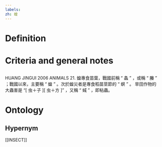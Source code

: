 ```yaml
---
labels: 
zh: 蝗
---
```


# Definition

# Criteria and general notes
## 
HUANG JINGUI 2006
ANIMALS 21.
蝗專食苗葉，戰國前稱 “ 螽 ” ，或稱 “ 螣 ” ；戰國以來，主要稱 “ 蝗 ” 。次於蝗災者是專食稻苗莖節的 “ 螟 ” 。
旱田作物的大蟲害是 “[ 虫＋子 ][ 虫＋方 ]” ，又稱 “ 蜮 ” ，即粘蟲。
# Ontology

## Hypernym
[[INSECT]]